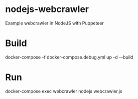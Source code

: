 # nodejs-webcrawler
Example webcrawler in NodeJS with Puppeteer

# Build
docker-compose -f docker-compose.debug.yml up -d --build

# Run
docker-compose exec webcrawler nodejs webcrawler.js
